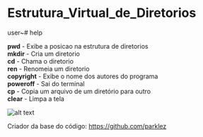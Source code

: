 # Estrutura_Virtual_de_Diretorios

user~# help

**pwd** - Exibe a posicao na estrutura de diretorios<br/>
**mkdir** - Cria um diretorio<br/>
**cd** - Chama o diretorio<br/>
**ren** - Renomeia um diretorio<br/>
**copyright** - Exibe o nome dos autores do programa<br/>
**poweroff** - Sai do terminal<br/>
**cp** - Copia um arquivo de um diretório para outro<br/>
**clear** - Limpa a tela<br/>

![alt text](http://www.fatec.edu.br/wp-content/themes/fatec/img/logo-colorido.png)


Criador da base do código: <link>https://github.com/parklez<link/>
